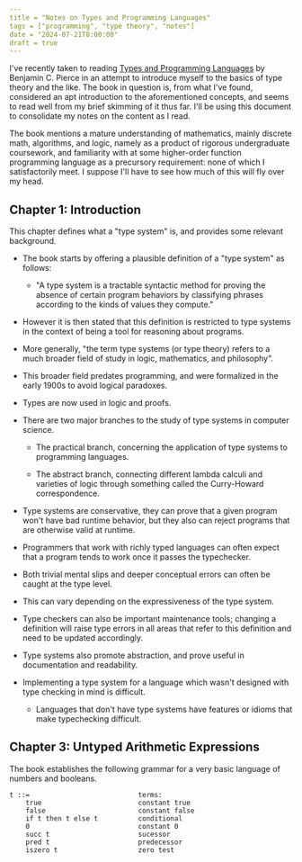 ```yaml
---
title = "Notes on Types and Programming Languages"
tags = ["programming", "type theory", "notes"]
date = "2024-07-21T8:00:00"
draft = true
---
```


I've recently taken to reading [Types and Programming Languages](https://www.cis.upenn.edu/~bcpierce/tapl/) by Benjamin C. Pierce in an attempt to introduce myself to the basics of type theory and the like. The book in question is, from what I've found, considered an apt introduction to the aforementioned concepts, and seems to read well from my brief skimming of it thus far. I'll be using this document to consolidate my notes on the content as I read. 

The book mentions a mature understanding of mathematics, mainly discrete math, algorithms, and logic, namely as a product of rigorous undergraduate coursework, and familiarity with at some higher-order function programming language as a precursory requirement: none of which I satisfactorily meet. I suppose I'll have to see how much of this will fly over my head.

## Chapter 1: Introduction

This chapter defines what a "type system" is, and provides some relevant background.

- The book starts by offering a plausible definition of a "type system" as follows:
  
  - "A type system is a tractable syntactic method for proving the absence of certain program
    behaviors by classifying phrases according to the kinds of values they compute."

- However it is then stated that this definition is restricted to type systems in the context of being a tool for reasoning about programs.

- More generally, "the term type systems (or type theory) refers to a much broader field of study in logic, mathematics, and philosophy".

- This broader field predates programming, and were formalized in the early 1900s to avoid logical paradoxes.

- Types are now used in logic and proofs.

- There are two major branches to the study of type systems in computer science.
  
  - The practical branch, concerning the application of type systems to programming languages.
  
  - The abstract branch, connecting different lambda calculi and varieties of logic through something called the Curry-Howard correspondence.

- Type systems are conservative, they can prove that a given program won't have bad runtime behavior, but they also can reject programs that are otherwise valid at runtime.

- Programmers that work with richly typed languages can often expect that a program tends to work once it passes the typechecker.

- Both trivial mental slips and deeper conceptual errors can often be caught at the type level.

- This can vary depending on the expressiveness of the type system.

- Type checkers can also be important maintenance tools; changing a definition will raise type errors in all areas that refer to this definition and need to be updated accordingly.

- Type systems also promote abstraction, and prove useful in documentation and readability.

- Implementing a type system for a language which wasn't designed with type checking in mind is difficult.
  
  - Languages that don't have type systems have features or idioms that make typechecking difficult.

## Chapter 3: Untyped Arithmetic Expressions

The book establishes the following grammar for a very basic language of numbers and booleans.

```bnf
t ::=                           terms:
    true                        constant true
    false                       constant false
    if t then t else t          conditional
    0                           constant 0
    succ t                      sucessor
    pred t                      predecessor
    iszero t                    zero test
```


